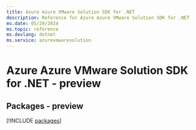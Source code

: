 ```yaml
---
title: Azure Azure VMware Solution SDK for .NET
description: Reference for Azure Azure VMware Solution SDK for .NET
ms.date: 05/29/2024
ms.topic: reference
ms.devlang: dotnet
ms.service: azurevmwaresolution
---
```

# Azure Azure VMware Solution SDK for .NET - preview
## Packages - preview
[!INCLUDE [packages](azure-vmware-solution-index.md)]